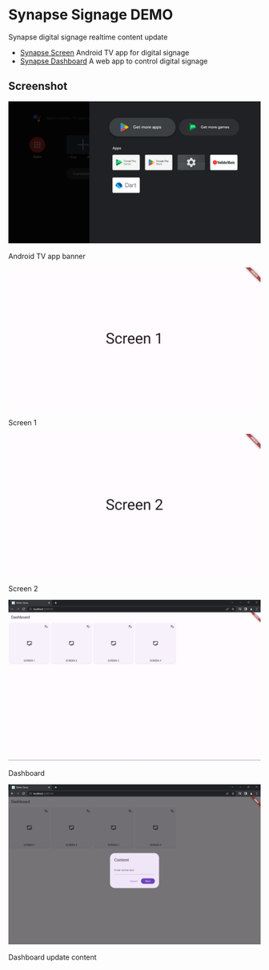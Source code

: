 # Synapse Signage DEMO

Synapse digital signage realtime content update

- [Synapse Screen](/screen/) Android TV app for digital signage
- [Synapse Dashboard](/dashboard/) A web app to control digital signage

## Screenshot

![Android TV App](/screenshots/Screenshot_1689048268.png)

Android TV app banner

![Screen 1](/screenshots/Screenshot_1689048272.png)

Screen 1

![Screen 2](/screenshots/Screenshot_1689048275.png)

Screen 2

![Dashboard](/screenshots/Screenshot_1689048290.png)

Dashboard

![Screen 2](/screenshots/Screenshot_1689048292.png)

Dashboard update content
